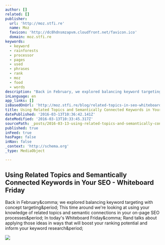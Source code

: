 ```yaml
---
author: []
related: []
publisher:
  url: 'http://moz.stfi.re'
  name: Moz
  favicon: 'http://dc8hdnsmzapvm.cloudfront.net/favicon.ico'
  domain: moz.stfi.re
keywords:
  - keyword
  - rainforests
  - processor
  - pages
  - used
  - phrases
  - rank
  - moz
  - food
  - words
description: "Back in February, we explored balancing keyword targeting with concept targeting. This time around we're looking at using your knowledge of related topics and semantic connections in your on-page SEO processes. In today's Whiteboard Friday, Rand talks about applying those ideas in ways that will boost your ranking potential and inform your keyword research."
inLanguage: en
app_links: []
isBasedOnUrl: 'http://moz.stfi.re/blog/related-topics-in-seo-whiteboard-friday?sf=brrwko'
title: Using Related Topics and Semantically Connected Keywords in Your SEO - Whiteboard Friday
datePublished: '2016-03-13T10:36:42.141Z'
dateModified: '2016-03-13T10:33:45.317Z'
sourcePath: _posts/2016-03-13-using-related-topics-and-semantically-connected-keywords-in.md
published: true
inFeed: true
hasPage: false
inNav: false
_context: 'http://schema.org'
_type: MediaObject

---
```

<article style=""><h1>Using Related Topics and Semantically Connected Keywords in Your SEO - Whiteboard Friday</h1><p>Back in February&amp;comma; we explored balancing keyword targeting with concept targeting&amp;period; This time around we're looking at using your knowledge of related topics and semantic connections in your on-page SEO processes&amp;period; In today's Whiteboard Friday&amp;comma; Rand talks about applying those ideas in ways that will boost your ranking potential and inform your keyword research&amp;period;</p><img src="http://d2v4zi8pl64nxt.cloudfront.net/using-related-topics-and-semantically-connected-keywords-in-your-seo-processes/56e1bf728d8078.65388127.jpg" /></article>
